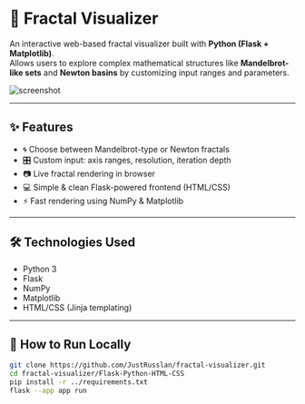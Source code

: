 # 🌌 Fractal Visualizer

An interactive web-based fractal visualizer built with **Python (Flask + Matplotlib)**.  
Allows users to explore complex mathematical structures like **Mandelbrot-like sets** and **Newton basins** by customizing input ranges and parameters.

![screenshot](static/demo.png)

---

## ✨ Features

- 🌀 Choose between Mandelbrot-type or Newton fractals
- 🎛️ Custom input: axis ranges, resolution, iteration depth
- 📷 Live fractal rendering in browser
- 💻 Simple & clean Flask-powered frontend (HTML/CSS)
- ⚡ Fast rendering using NumPy & Matplotlib

---

## 🛠 Technologies Used

- Python 3
- Flask
- NumPy
- Matplotlib
- HTML/CSS (Jinja templating)

---

## 🚀 How to Run Locally

```bash
git clone https://github.com/JustRusslan/fractal-visualizer.git
cd fractal-visualizer/Flask-Python-HTML-CSS
pip install -r ../requirements.txt
flask --app app run
